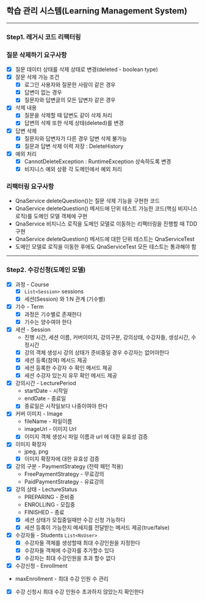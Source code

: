 ## 학습 관리 시스템(Learning Management System)

---

### Step1. 레거시 코드 리팩터링
### 질문 삭제하기 요구사항
- [X] 질문 데이터 상태를 삭제 상태로 변경(deleted - boolean type)
- [X] 잘문 삭제 가능 조건 
  - [X] 로그인 사용자와 질문한 사람이 같은 경우
  - [X] 답변이 없는 경우
  - [X] 질문자와 답변글의 모든 답변자 같은 경우
- [X] 삭제 내용
  - [X] 질문을 삭제할 때 답변도 같이 삭제 처리
  - [X] 답변의 삭제 또한 삭제 상태(deleted)를 변경
- [X] 답변 삭제
  - [X] 질문자와 답변자가 다른 경우 답변 삭제 불가능
  - [X] 질문과 답변 삭제 이력 저장 : DeleteHistory
- [X] 예외 처리
  - [X] CannotDeleteException : RuntimeException 상속하도록 변경
  - [X] 비지니스 예외 상황 각 도메인에서 예외 처리 

### 리팩터링 요구사항
- QnaService deleteQuestion()는 질문 삭제 기능을 구현한 코드
- QnaService deleteQuestion() 메서드에 단위 테스트 가능한 코드(핵심 비지니스 로직)를 도메인 모델 객체에 구현
- QnaService 비지니스 로직을 도메인 모델로 이동하는 리팩터링을 진행할 때 TDD 구현
- QnaService deleteQuestion() 메서드에 대한 단위 테스트는 QnaServiceTest
- 도메인 모델로 로직을 이동한 후에도 QnaServiceTest 모든 테스트는 통과해야 함

---

### Step2. 수강신청(도메인 모델)
- [X] 과정 - Course  
  - [X] `List<Session>` sessions
  - [X] 세션(Session) 와 1:N 관계 (기수별)
- [X] 기수 - Term
  - [X] 과정은 기수별로 존재한다
  - [X] 기수는 양수여야 한다
- [X] 세션 - Session
  - 진행 시간, 세션 이름, 커버이미지, 강의구분, 강의상태, 수강자들, 생성시간, 수정시간
  - [X] 강의 객체 생성시 강의 상태가 준비중일 경우 수강자는 없어야한다
  - [X] 세션 등록(참여) 메서드 제공
  - [X] 세션 등록한 수강자 수 확인 메서드 제공
  - [X] 세션 수강자 있는지 유무 확인 메서드 제공
- [X] 강의시간 - LecturePeriod
  - startDate - 시작일
  - endDate - 종료일
  - [X] 종료일은 시작일보다 나중이여야 한다
- [X] 커버 이미지 - Image 
  - fileName - 파일이름
  - imageUrl - 이미지 Url
  - [X] 이미지 객체 생성시 파일 이름과 url 에 대한 유효성 검증
- [X] 이미지 확장자
  - jpeg, png
  - [X] 이미지 확장자에 대한 유효성 검증
- [X] 강의 구분 - PaymentStrategy (전략 패턴 적용)
  - FreePaymentStrategy - 무료강의
  - PaidPaymentStrategy - 유료강의
- [X] 강의 상태 - LectureStatus
  - PREPARING - 준비중
  - ENROLLING - 모집중
  - FINISHED - 종료
  - [X] 세션 상태가 모집중일때만 수강 신청 가능하다
  - [X] 세션 등록이 가능한지 메세지를 전달받는 메서드 제공(true/false)
- [X] 수강자들 - Students `List<NsUser>`
  - [X] 수강자들 객체를 생성할때 최대 수강인원을 지정한다
  - [X] 수강자들 객체에 수강자를 추가할수 있다
  - [X] 수강자는 최대 수강인원을 초과 할수 없다
- [X] 수강신청 - Enrollment
 - maxEnrollment - 최대 수강 인원 수 관리
 - [X] 수강 신청시 최대 수강 인원수 초과하지 않았는지 확인한다